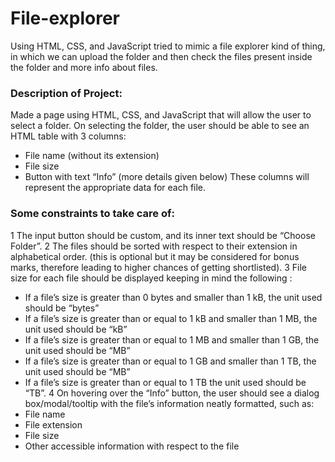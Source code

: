 # File-explorer
Using HTML, CSS, and JavaScript tried to mimic a file explorer kind of thing, in which we can upload the folder and then check the files present inside the folder and more info about files.

### Description of Project:
Made a page using HTML, CSS, and JavaScript that will allow the user to
select a folder. On selecting the folder, the user should be able to see an HTML table with 3
columns:
- File name (without its extension)
- File size
- Button with text “Info” (more details given below)
These columns will represent the appropriate data for each file.
### Some constraints to take care of:
1 The input button should be custom, and its inner text should be “Choose Folder”.
2 The files should be sorted with respect to their extension in alphabetical order. (this is
optional but it may be considered for bonus marks, therefore leading to higher chances of
getting shortlisted).
3 File size for each file should be displayed keeping in mind the following :
  - If a file’s size is greater than 0 bytes and smaller than 1 kB, the unit used should be “bytes”
  - If a file’s size is greater than or equal to 1 kB and smaller than 1 MB, the unit used should be “kB”
  - If a file’s size is greater than or equal to 1 MB and smaller than 1 GB, the unit used should be “MB”
  - If a file’s size is greater than or equal to 1 GB and smaller than 1 TB, the unit used should be “MB”
  - If a file’s size is greater than or equal to 1 TB the unit used should be “TB”.
4 On hovering over the “Info” button, the user should see a dialog box/modal/tooltip with
the file’s information neatly formatted, such as:
  - File name
  - File extension
  - File size
  - Other accessible information with respect to the file
